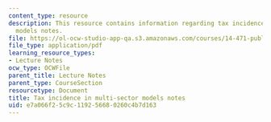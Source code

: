 ```yaml
---
content_type: resource
description: This resource contains information regarding tax incidence in multi-sector
  models notes.
file: https://ol-ocw-studio-app-qa.s3.amazonaws.com/courses/14-471-public-economics-i-fall-2012/e7a066f25c9c119256680260c4b7d163_MIT14_471F12_Sector_Models.pdf
file_type: application/pdf
learning_resource_types:
- Lecture Notes
ocw_type: OCWFile
parent_title: Lecture Notes
parent_type: CourseSection
resourcetype: Document
title: Tax incidence in multi-sector models notes
uid: e7a066f2-5c9c-1192-5668-0260c4b7d163
---
```

